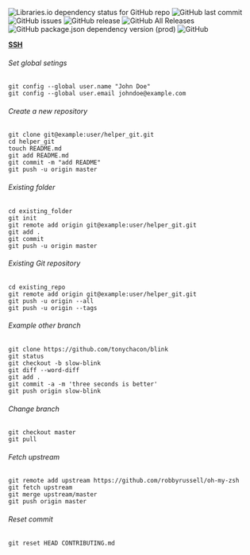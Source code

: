 ![Libraries.io dependency status for GitHub repo](https://img.shields.io/librariesio/github/dedpnd/yaradio-yamusic.svg)
![GitHub last commit](https://img.shields.io/github/last-commit/dedpnd/yaradio-yamusic.svg)
![GitHub issues](https://img.shields.io/github/issues/dedpnd/yaradio-yamusic.svg)
![GitHub release](https://img.shields.io/github/release/dedpnd/yaradio-yamusic.svg)
![GitHub All Releases](https://img.shields.io/github/downloads/dedpnd/yaradio-yamusic/total.svg)
![GitHub package.json dependency version (prod)](https://img.shields.io/github/package-json/dependency-version/dedpnd/yaradio-yamusic/electron.svg)
![GitHub](https://img.shields.io/github/license/dedpnd/yaradio-yamusic.svg)

[**SSH**](https://help.github.com/articles/connecting-to-github-with-ssh/)

###### Set global setings
```
git config --global user.name "John Doe"
git config --global user.email johndoe@example.com
```
###### Create a new repository
```
git clone git@example:user/helper_git.git
cd helper_git
touch README.md
git add README.md
git commit -m "add README"
git push -u origin master
```
###### Existing folder
```
cd existing_folder
git init
git remote add origin git@example:user/helper_git.git
git add .
git commit
git push -u origin master
```
###### Existing Git repository
```
cd existing_repo
git remote add origin git@example:user/helper_git.git
git push -u origin --all
git push -u origin --tags
```
###### Example other branch
```
git clone https://github.com/tonychacon/blink
git status
git checkout -b slow-blink
git diff --word-diff
git add .
git commit -a -m 'three seconds is better'
git push origin slow-blink
```
###### Change branch
```
git checkout master
git pull
```
###### Fetch upstream
```
git remote add upstream https://github.com/robbyrussell/oh-my-zsh
git fetch upstream
git merge upstream/master
git push origin master
```
###### Reset commit
```
git reset HEAD CONTRIBUTING.md
```
